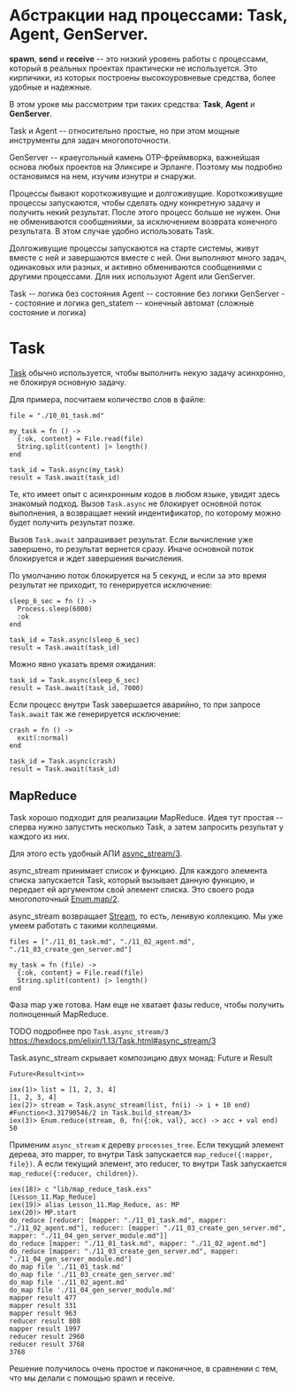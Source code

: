# Абстракции над процессами: Task, Agent, GenServer.

**spawn**, **send** и **receive** -- это низкий уровень работы с процессами, который в реальных проектах практически не используется. Это кирпичики, из которых построены высокоуровневые средства, более удобные и надежные. 

В этом уроке мы рассмотрим три таких средства: **Task**, **Agent** и **GenServer**.

Task и Agent -- относительно простые, но при этом мощные инструменты для задач многопоточности. 

GenServer -- краеугольный камень OTP-фреймворка, важнейшая основа любых проектов на Эликсире и Эрланге. Поэтому мы подробно остановимся на нем, изучим изнутри и снаружи.

Процессы бывают короткоживущие и долгоживущие. Короткоживущие процессы запускаются, чтобы сделать одну конкретную задачу и получить некий результат. После этого процесс больше не нужен. Они не обмениваются сообщениями, за исключением возврата конечного результата. В этом случае удобно использовать Task.

Долгоживущие процессы запускаются на старте системы, живут вместе с ней и завершаются вместе с ней. Они выполняют много задач, одинаковых или разных, и активно обмениваются сообщениями с другими процессами. Для них используют Agent или GenServer.

Task -- логика без состояния 
Agent -- состояние без логики
GenServer -- состояние и логика
gen_statem -- конечный автомат (сложные состояние и логика)


# Task

[Task](https://hexdocs.pm/elixir/1.12/Task.html) обычно используется, чтобы выполнить некую задачу асинхронно, не блокируя основную задачу.

Для примера, посчитаем количество слов в файле:

```
file = "./10_01_task.md"

my_task = fn () ->
  {:ok, content} = File.read(file)
  String.split(content) |> length()
end

task_id = Task.async(my_task)
result = Task.await(task_id)
```

Те, кто имеет опыт с асинхронным кодов в любом языке, увидят здесь знакомый подход. Вызов `Task.async` не блокирует основной поток выполнения, а возвращает некий индентификатор, по которому можно будет получить результат позже. 

Вызов `Task.await` запрашивает результат. Если вычисление уже завершено, то результат вернется сразу. Иначе основной поток блокируется и ждет завершения вычисления. 

По умолчанию поток блокируется на 5 секунд, и если за это время результат не приходит, то генерируется исключение:

```
sleep_6_sec = fn () ->
  Process.sleep(6000)
  :ok
end

task_id = Task.async(sleep_6_sec)
result = Task.await(task_id)
```

Можно явно указать время ожидания:

```
task_id = Task.async(sleep_6_sec)
result = Task.await(task_id, 7000)
```

Если процесс внутри Task завершается аварийно, то при запросе `Task.await` так же генерируется исключение:

```
crash = fn () ->
  exit(:normal)
end

task_id = Task.async(crash)
result = Task.await(task_id)
```


## MapReduce

Task хорошо подходит для реализации MapReduce. Идея тут простая -- сперва нужно запустить несколько Task, а затем запросить результат у каждого из них.

Для этого есть удобный АПИ [async_stream/3](https://hexdocs.pm/elixir/1.12/Task.html#async_stream/3).

async_stream принимает список и функцию. Для каждого элемента списка запускается Task, который вызывает данную функцию, и передает ей аргументом свой элемент списка. Это своего рода многопоточный [Enum.map/2](https://hexdocs.pm/elixir/1.12/Enum.html#map/2).

async_stream возвращает [Stream](https://hexdocs.pm/elixir/1.12/Stream.html), то есть, ленивую коллекцию. Мы уже умеем работать с такими коллециями. 

```
files = ["./11_01_task.md", "./11_02_agent.md", "./11_03_create_gen_server.md"]

my_task = fn (file) ->
  {:ok, content} = File.read(file)
  String.split(content) |> length()
end
```

Фаза map уже готова. Нам еще не хватает фазы reduce, чтобы получить полноценный MapReduce.

TODO подробнее про `Task.async_stream/3`
https://hexdocs.pm/elixir/1.13/Task.html#async_stream/3

Task.async_stream скрывает композицию двух монад: Future и Result
```
Future<Result<int>>
```


```
iex(1)> list = [1, 2, 3, 4]
[1, 2, 3, 4]
iex(2)> stream = Task.async_stream(list, fn(i) -> i + 10 end)
#Function<3.31790546/2 in Task.build_stream/3>
iex(3)> Enum.reduce(stream, 0, fn({:ok, val}, acc) -> acc + val end)
50
```

Применим `async_stream` к дереву `processes_tree`. Если текущий элемент дерева, это mapper, то внутри Task запускается `map_reduce({:mapper, file})`. А если текущий элемент, это reducer, то внутри Task запускается `map_reduce({:reducer, children})`.

```
iex(18)> c "lib/map_reduce_task.exs"
[Lesson_11.Map_Reduce]
iex(19)> alias Lesson_11.Map_Reduce, as: MP
iex(20)> MP.start
do_reduce [reducer: [mapper: "./11_01_task.md", mapper: "./11_02_agent.md"], reducer: [mapper: "./11_03_create_gen_server.md", mapper: "./11_04_gen_server_module.md"]]
do_reduce [mapper: "./11_01_task.md", mapper: "./11_02_agent.md"]
do_reduce [mapper: "./11_03_create_gen_server.md", mapper: "./11_04_gen_server_module.md"]
do_map file './11_01_task.md'
do_map file './11_03_create_gen_server.md'
do_map file './11_02_agent.md'
do_map file './11_04_gen_server_module.md'
mapper result 477
mapper result 331
mapper result 963
reducer result 808
mapper result 1997
reducer result 2960
reducer result 3768
3768
```

Решение получилось очень простое и лаконичное, в сравнении с тем, что мы делали с помощью spawn и receive.

    
